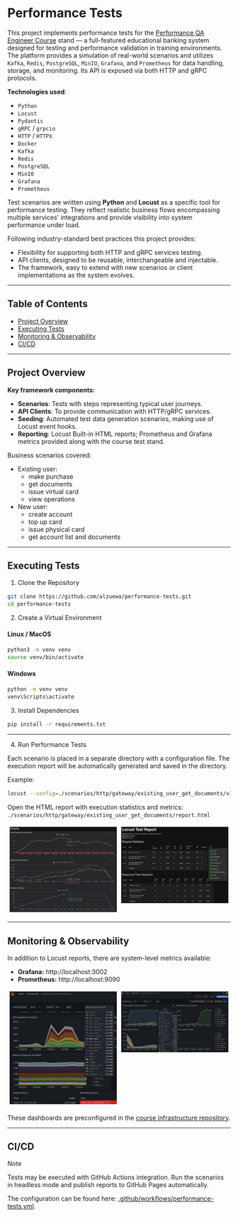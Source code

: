 # Performance Tests

This project implements performance tests for
the [Performance QA Engineer Course](https://github.com/Nikita-Filonov/performance-qa-engineer-course) stand — a
full-featured educational banking system designed for testing and performance validation in training environments. The
platform provides a simulation of real-world scenarios and utilizes `Kafka`, `Redis`, `PostgreSQL`, `MinIO`, `Grafana`, and `Prometheus` 
for data handling, storage, and monitoring. Its API is exposed via both HTTP and gRPC protocols.

**Technologies used**:

- `Python`
- `Locust`
- `Pydantic`
- `gRPC` / `grpcio`
- `HTTP` / `HTTPX`
- `Docker`
- `Kafka`
- `Redis`
- `PostgreSQL`
- `MinIO`
- `Grafana`
- `Prometheus`

Test scenarios are written using **Python** and **Locust** as a specific tool for performance testing. 
They reflect realistic business flows encompassing multiple services' integrations and provide visibility into
system performance under load.

Following industry-standard best practices this project provides:
- Flexibility for supporting both HTTP and gRPC services testing.
- API clients, designed to be reusable, interchangeable and injectable.
- The framework, easy to extend with new scenarios or client implementations as the system evolves.


---

## Table of Contents

- [Project Overview](#project-overview)
- [Executing Tests](#executing-tests)
- [Monitoring & Observability](#monitoring--observability)
- [CI/CD](#cicd)

---

## Project Overview

**Key framework components:**

- **Scenarios**: Tests with steps representing typical user journeys.
- **API Clients**: To provide communication with HTTP/gRPC services.
- **Seeding**: Automated test data generation scenarios, making use of Locust event hooks.
- **Reporting**: Locust Built-in HTML reports; Prometheus and Grafana metrics provided along with the course test
  stand.

Business scenarios covered:

- Existing user: 
    - make purchase
    - get documents
    - issue virtual card
    - view operations
- New user: 
    - create account
    - top up card
    - issue physical card
    - get account list and documents

---


## Executing Tests

1. Clone the Repository

```bash
git clone https://github.com/alzuewa/performance-tests.git
cd performance-tests
```

2. Create a Virtual Environment

#### Linux / MacOS

```bash
python3 -m venv venv
source venv/bin/activate
```

#### Windows

```bash
python -m venv venv
venv\Scripts\activate
```

3. Install Dependencies

```bash
pip install -r requirements.txt
```

---

4. Run Performance Tests

Each scenario is placed in a separate directory with a configuration file. The execution report will be automatically generated and saved in the directory.

Example:

```bash
locust --config=./scenarios/http/gateway/existing_user_get_documents/v1.0.conf
```

Open the HTML report with execution statistics and metrics: `./scenarios/http/gateway/existing_user_get_documents/report.html`

<div style="display: flex;">
    <div style="margin: 5px; width: 50%;">
        <img title="UI coverage history" src="media/charts.png">
    </div>
    <div style="margin: 5px; width: 50%;">
        <img title="UI coverage" src="media/requests.png">
    </div>
</div>

---

## Monitoring & Observability

In addition to Locust reports, there are system-level metrics available:

- **Grafana:** http://localhost:3002
- **Prometheus:** http://localhost:9090

<div style="display: flex;">
    <div style="margin: 5px; width: 50%;">
        <img title="UI coverage history" src="media/cpu_memory.png">
    </div>
    <div style="margin: 5px; width: 50%;">
        <img title="UI coverage" src="media/network_traffic.png">
    </div>
</div>

These dashboards are preconfigured in
the [course infrastructure repository](https://github.com/Nikita-Filonov/performance-qa-engineer-course).

---

## CI/CD

> [!NOTE] 
> Tests may be executed with GitHub Actions integration. Run the scenarios in headless mode and publish reports
to GitHub Pages automatically.
> 
> The configuration can be found here: [.github/workflows/performance-tests.yml](./.github/workflows/performance-tests.yaml).